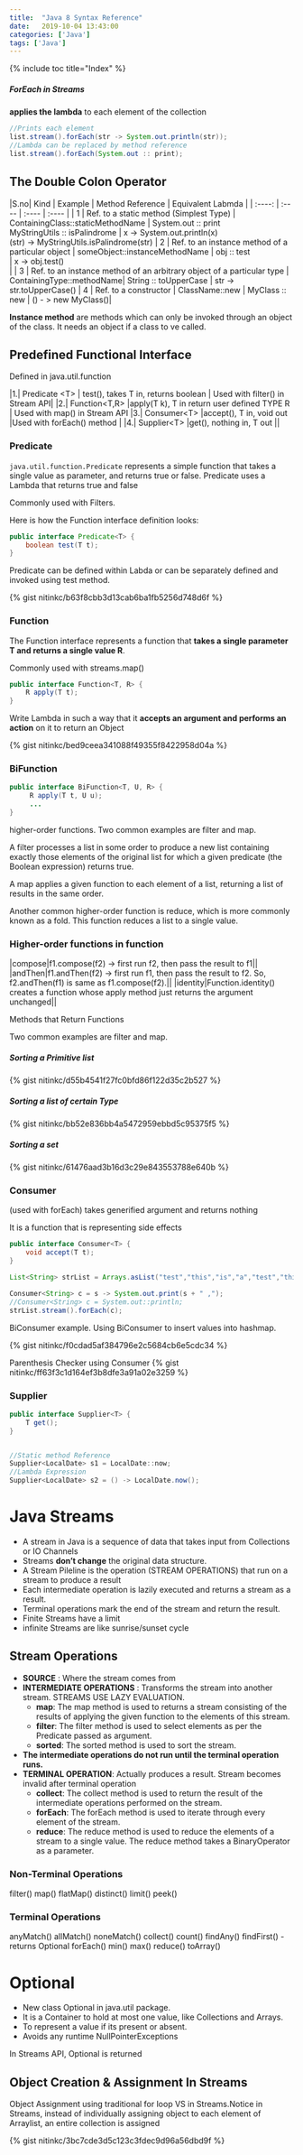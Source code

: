 ```yaml
---
title:  "Java 8 Syntax Reference"
date:   2019-10-04 13:43:00
categories: ['Java']
tags: ['Java']
---
```

{% include toc title="Index" %}

##### ForEach in Streams

**applies the lambda** to each element of the collection

```java
//Prints each element
list.stream().forEach(str -> System.out.println(str));
//Lambda can be replaced by method reference
list.stream().forEach(System.out :: print);
```

## The Double Colon Operator

|S.no| Kind | Example | Method Reference | Equivalent Labmda |
| :----:  | :---- | :---- | :---- |
| 1  | Ref. to a static method (Simplest Type) | ContainingClass::staticMethodName  | System.out :: print <br /> MyStringUtils :: isPalindrome | x -> System.out.println(x) <br /> (str) -> MyStringUtils.isPalindrome(str)
| 2  | Ref. to an instance method of a particular object | someObject::instanceMethodName | obj :: test  <br /> | x -> obj.test() <br />  |
| 3  | Ref. to an instance method of an arbitrary object of a particular type | ContainingType::methodName| String :: toUpperCase | str -> str.toUpperCase()
| 4  | Ref. to a constructor  | ClassName::new       | MyClass :: new | () - > new MyClass()|

**Instance method** are methods which can only be invoked through an object of the class. It needs an object if a class to ve called.

## Predefined Functional Interface

Defined in java.util.function

|1.| Predicate &lt;T> | test(), takes T in, returns boolean | Used with filter() in Stream API|
|2.| Function<T,R> |apply(T k), T in return user defined TYPE R | Used with map() in Stream API
|3.| Consumer&lt;T> |accept(), T in, void out |Used with forEach() method |
|4.| Supplier&lt;T> |get(), nothing in, T out ||

### Predicate 

`java.util.function.Predicate` represents a simple function that takes a single value as parameter, and returns true or false. Predicate uses a Lambda that returns true and false

Commonly used with Filters. 

Here is how the Function interface definition looks:

```java
public interface Predicate<T> {
    boolean test(T t);
}
```
Predicate can be defined within Labda or can be separately defined and invoked using test method.

{% gist nitinkc/b63f8cbb3d13cab6ba1fb5256d748d6f %}


### Function 

The Function interface represents a function that **takes a single parameter T and returns a single value R**.

Commonly used with streams.map()

```java
public interface Function<T, R> {
    R apply(T t);
}
```

Write Lambda in such a way that it **accepts an argument and performs an action** on it to return an Object

{% gist nitinkc/bed9ceea341088f49355f8422958d04a %}


### BiFunction

```java
public interface BiFunction<T, U, R> {
     R apply(T t, U u);
     ...
}
```
higher-order functions. Two common examples are filter and map.

A filter processes a list in some order to produce a new list containing exactly those elements of the original list for which a given predicate (the Boolean expression) returns true.

A map applies a given function to each element of a list, returning a list of results in the same order.

Another common higher-order function is reduce, which is more commonly known as a fold. This function reduces a list to a single value.


### Higher-order functions in function

|compose|f1.compose(f2) -> first run f2, then pass the result to f1||
|andThen|f1.andThen(f2) -> first run f1, then pass the result to f2. So, f2.andThen(f1) is same as f1.compose(f2).||
|identity|Function.identity() creates a function whose apply method just returns the argument unchanged||

Methods that Return Functions

Two common examples are filter and map.

##### Sorting a Primitive list
{% gist nitinkc/d55b4541f27fc0bfd86f122d35c2b527 %}

##### Sorting a list of certain Type
{% gist nitinkc/bb52e836bb4a5472959ebbd5c95375f5 %}


##### Sorting a set
{% gist nitinkc/61476aad3b16d3c29e843553788e640b %}

### Consumer 
(used with forEach) takes generified argument and returns nothing

It is a function that is representing side effects
```java
public interface Consumer<T> {
    void accept(T t);
}

List<String> strList = Arrays.asList("test","this","is","a","test","this","test","is","not","complex");

Consumer<String> c = s -> System.out.print(s + " ,");
//Consumer<String> c = System.out::println;
strList.stream().forEach(c);
```

BiConsumer example. Using BiConsumer to insert values into hashmap.

{% gist nitinkc/f0cdad5af384796e2c5684cb6e5cdc34 %}

Parenthesis Checker using Consumer
{% gist nitinkc/ff63f3c1d164ef3b8dfe3a91a02e3259 %}

### Supplier
```java
public interface Supplier<T> {
    T get();
}


//Static method Reference
Supplier<LocalDate> s1 = LocalDate::now;
//Lambda Expression
Supplier<LocalDate> s2 = () -> LocalDate.now();

```

# Java Streams

* A stream in Java is a sequence of data that takes input from Collections or IO Channels
* Streams **don’t change** the original data structure.
* A Stream Pileline is the operation (STREAM OPERATIONS) that run on a stream to produce a result
* Each intermediate operation is lazily executed and returns a stream as a result.
* Terminal operations mark the end of the stream and return the result.
* Finite Streams have a limit
* infinite Streams are like sunrise/sunset cycle

## Stream Operations

* **SOURCE** : Where the stream comes from
* **INTERMEDIATE OPERATIONS** : Transforms the stream into another stream. STREAMS USE LAZY EVALUATION.
  * **map**: The map method is used to returns a stream consisting of the results of applying the given function to the elements of this stream.
  * **filter**: The filter method is used to select elements as per the Predicate passed as argument.
  * **sorted**: The sorted method is used to sort the stream.
* **The intermediate operations do not run until the terminal operation runs.**
* **TERMINAL OPERATION**: Actually produces a result. Stream becomes invalid after terminal operation
  * **collect**: The collect method is used to return the result of the intermediate operations performed on the stream.
  * **forEach**: The forEach method is used to iterate through every element of the stream.
  * **reduce**: The reduce method is used to reduce the elements of a stream to a single value. The reduce method takes a BinaryOperator as a parameter.

### Non-Terminal Operations
filter()
map()
flatMap()
distinct()
limit()
peek()

### Terminal Operations
anyMatch()
allMatch()
noneMatch()
collect()
count()
findAny()
findFirst() - returns Optional
forEach()
min()
max()
reduce()
toArray()

# Optional

* New class Optional in java.util package.
* It is a Container to hold at most one value, like Collections and Arrays.
* To represent a value if its present or absent.
* Avoids any runtime NullPointerExceptions

In Streams API, Optional is returned


## Object Creation & Assignment In Streams

Object Assignment using traditional for loop VS in Streams.Notice in Streams, instead of individually assigning object to each element of Arraylist, an entire collection is assigned

{% gist nitinkc/3bc7cde3d5c123c3fdec9d96a56dbd9f %}